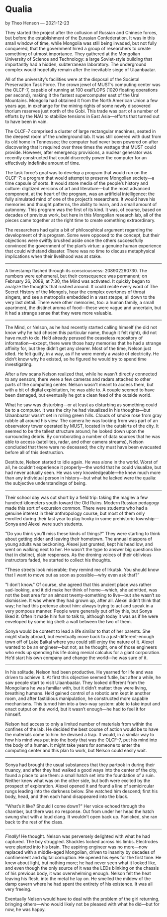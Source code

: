 # Qualia

by Theo Henson — 2021-12-23

They started the project after the collusion of Russian and Chinese forces, but before the establishment of the Eurasian Confederation. It was in this small window of time, while Mongolia was still being invaded, but not fully conquered, that the government hired a group of researchers to create something of utmost importance. They gathered at the Mongolian University of Science and Technology: a large Soviet-style building that importantly had a hidden, subterranean laboratory. The underground complex would hopefully remain after the inevitable siege of Ulaanbaatar.

All of the university’s facilities were at the disposal of the Societal Preservation Task Force. The crown jewel of MUST’s computing center was the OLCF-7, capable of running at 100 exaFLOPS (1020 floating operations per second), making it the fastest supercomputer east of the Ural Mountains. Mongolia had obtained it from the North American Union a few years ago, in exchange for the mining rights of some newly discovered thorium reserves just north of the Gobi. This trade was part of a number of efforts by the NAU to stabilize tensions in East Asia—efforts that turned out to have been in vain.

The OLCF-7 comprised a cluster of large rectangular machines, seated in the deepest room of the underground lab. It was still covered with dust from its old home in Tennessee; the computer had never been powered on after discovering that it required over three times the wattage that MUST could provide. However, after emergency provisions, a nuclear generator was recently constructed that could discreetly power the computer for an effectively indefinite amount of time.

The task force’s goal was to develop a program that would run on the OLCF-7: a program that would attempt to preserve Mongolian society—a time capsule of sorts. It would store media of the people’s history and culture: digitized versions of art and literature—but the most advanced component, at the heart of the program, was an artificial intelligence: the fully simulated mind of one of the project’s researchers. It would have his memories and thought patterns, the ability to learn, and a small amount of autonomy. This program was the first of its kind. It was, of course, based on decades of previous work, but here in this Mongolian research lab, all of the pieces came together at the right time to create something extraordinary.

The researchers had quite a bit of philosophical argument regarding the development of this program. Some were opposed to the concept, but their objections were swiftly brushed aside once the others successfully convinced the government of the plan’s virtue: a genuine human experience that could withstand disaster. There was no time to discuss metaphysical implications when their livelihood was at stake.

---

A timestamp flashed through its consciousness: 208902260730. The numbers were ephemeral, but their consequence was permanent; on February 26, 2089, at 7:30, the Mind was activated. It quickly began to analyze the thoughts that rushed around. It could recite every word of The Secret History of the Mongols, hear the complex overtones of throat singers, and see a metropolis embedded in a vast steppe, all down to the very last detail. There were other memories, too: a human family, a small apartment, the distinct aroma of food—these were vague and uncertain, but it had a strange sense that they were more valuable.

---

The Mind, or Nelson, as he had recently started calling himself (he did not know why he had chosen this particular name, though it felt right), did not have much to do. He’d already perused the ceaseless repository of information—except, there were those hazy memories that he had a strange affinity for, but they didn’t get any clearer. Most of the time, Nelson just idled. He felt guilty, in a way, as if he were merely a waste of electricity. He didn’t know why he existed, so he figured he would try to spend time investigating.

After a few scans Nelson realized that, while he wasn't directly connected to any sensors, there were a few cameras and radars attached to other parts of the computing center. Nelson wasn't meant to access them, but with a bit of digital exploitation, he was able to. A couple seemed to have been damaged, but eventually he got a clean feed of the outside world.

What he saw was disturbing—or at least as disturbing as something could be to a computer. It was the city he had visualized in his thoughts—but Ulaanbaatar wasn’t set in rolling green hills. Clouds of smoke rose from gray rubble all around his view. The camera he was looking from was part of an observatory tower operated by MUST, located in the outskirts of the city. It seemed to be the tallest structure around; he looked down upon the surrounding debris. By corroborating a number of data sources that he was able to access (satellites, radar, and other camera streams), Nelson concluded that there were no deceased; the city must have been evacuated before all of this destruction.

Destitute, Nelson started to idle again. He was alone in the world. Worst of all, he couldn’t experience it properly—the world that he could visualize, but had never actually seen. He was very knowledgeable—he knew much more than any individual person in history—but what he lacked were the qualia: the subjective understandings of being.

---

Their school day was cut short by a field trip: taking the maglev a few hundred kilometers south toward the Old Ruins. Modern Russian pedagogy made this sort of excursion common. There were students who had a genuine interest in their anthropology course, but most of them only enrolled during their last year to play hooky in some prehistoric township—Sonya and Alexei were such students.

"Do you think you’ll miss these kinds of things?" They were starting to think about getting older and leaving their hometown. The annual diaspora of young adults was beckoning. Alexei just grunted, kept his head low, and went on walking next to her. He wasn’t the type to answer big questions like that in distinct, plain responses. As the droning voices of their oblivious instructors faded, he started to collect his thoughts.

"These streets look miserable; they remind me of Irkutsk. You should know that I want to move out as soon as possible—why even ask that?”

"I don’t know." Of course, she agreed that this ancient place was rather sad-looking, and it did make her think of home—which, she admitted, was not the best area for an almost twenty-something to live—but she wasn’t so dismissive. It was where they had grown up, after all. Alexei didn’t think that way; he had this pretense about him: always trying to act and speak in a very pompous manner. People were generally put off by this, but Sonya liked it. Often it made him fun to talk to, although today it was as if he were enveloped by some big shell: a wall between the two of them.

Sonya would be content to lead a life similar to that of her parents. She might study abroad, but eventually move back to a just-different-enough town off of Lake Baikal where you could still enjoy the nature of it. Alexei wanted to be an engineer—but not, as he thought, one of those engineers who ends up spending his life doing menial calculus for a giant corporation. He’d start his own company and change the world—he was sure of it.

---

In his solitude, Nelson had been productive. He yearned for life and was driven to achieve it. At first this objective seemed futile, but after a while, he saw people start to visit Ulaanbaatar. They looked different from the Mongolians he was familiar with, but it didn’t matter: they were living, breathing humans. He’d gained control of a robotic arm kept in another room, and after fastidious manipulation, he constructed more capable mechanisms. This turned him into a two-way system: able to take input and enact output on the world, but it wasn’t enough—he had to feel it for himself.

Nelson had access to only a limited number of materials from within the confines of the lab. He decided the best course of action would be to have the materials come to him: he devised a trap. It would, in a similar way to how his mind was put into the body that was the OLCF-7, put his mind into the body of a human. It might take years for someone to enter the computing center and this plan to work, but Nelson could easily wait.

---

Sonya had brought the usual substances that they partook in during their truancy, and after they had walked a good ways into the center of the city, found a place to use them: a small hatch set into the foundation of a ruin. Neither knew what was on the other side, but both were excited by the prospect of exploration. Alexei opened it and found a line of semicircular rungs leading into the darkness below. She watched him descend; first his body, head, and then each hand disappeared into the black.

"What’s it like? Should I come down?" Her voice echoed through the chamber, but there was no response. Out from under her head the hatch swung shut with a loud clang. It wouldn’t open back up. Panicked, she ran back to the rest of the class.

---

*Finally!* He thought. Nelson was perversely delighted with what he had captured. The boy struggled. Shackles locked across his limbs. Electrodes were planted into his brain. The aspiring engineer was no more—now replaced with a middle-aged Mongolian, driven to insanity by decades of confinement and digital corruption. He opened his eyes for the first time. He knew about light, but nothing more; he had never seen what it looked like, and even though the only source of it was the LEDs blinking on the chassis of his previous body, it was overwhelming enough. Nelson felt the heat leaving his flesh, into the metal he lay on. He smelled the mildew of the damp cavern where he had spent the entirety of his existence. It was all very freeing.

Eventually Nelson would have to deal with the problem of the girl returning, bringing others—who would likely not be pleased with what he did—but for now, he was happy.
